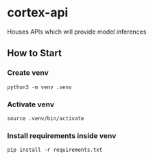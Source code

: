# cortex-api
Houses APIs which will provide model inferences

## How to Start
### Create venv
`python3 -m venv .venv`
### Activate venv
`source .venv/bin/activate`
### Install requirements inside venv
`pip install -r requirements.txt`